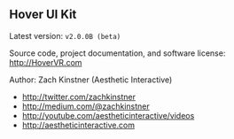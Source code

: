 ## Hover UI Kit

Latest version: `v2.0.0B (beta)`

Source code, project documentation, and software license: http://HoverVR.com

Author: Zach Kinstner (Aesthetic Interactive)
- http://twitter.com/zachkinstner
- http://medium.com/@zachkinstner
- http://youtube.com/aestheticinteractive/videos
- http://aestheticinteractive.com
